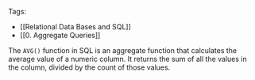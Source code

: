 Tags: 
- [[Relational Data Bases and SQL]]
- [[0. Aggregate Queries]]

The `AVG()` function in SQL is an aggregate function that calculates the average value of a numeric column. It returns the sum of all the values in the column, divided by the count of those values.